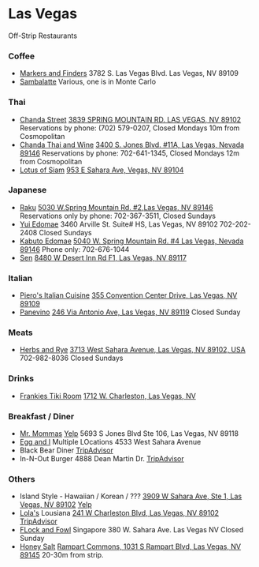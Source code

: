 # Las Vegas

Off-Strip Restaurants

### Coffee

* [Markers and Finders](https://makerslv.com/)
  3782 S. Las Vegas Blvd.  Las Vegas, NV 89109
* [Sambalatte](http://sambalatte.com)
  Various, one is in Monte Carlo

### Thai

* [Chanda Street](http://chadastreet.com) 
  [3839 SPRING MOUNTAIN RD. LAS VEGAS, NV 89102](https://www.google.com/maps/place/Chada+Street/@36.1261803,-115.1931267,17z/data=!3m1!4b1!4m5!3m4!1s0x80c8c6a70e5473e7:0x7cc774819ca153ac!8m2!3d36.126176!4d-115.190938)
  Reservations by phone:  (702) 579-0207, Closed Mondays
  10m from Cosmopolitan
* [Chanda Thai and Wine](http://chadavegas.com)
  [3400 S. Jones Blvd. #11A, Las Vegas, Nevada 89146](https://www.google.com/maps/place/Chada+Thai+%26+Wine/@36.1273863,-115.2263527,17z/data=!4m15!1m9!4m8!1m0!1m6!1m2!1s0x80c8c6cdf67c1507:0xde4be53c03f9f747!2sChada+Thai+%26+Wine,+3400+S+Jones+Blvd,+Las+Vegas,+NV+89146!2m2!1d-115.224164!2d36.127382!3m4!1s0x80c8c6cdf67c1507:0xde4be53c03f9f747!8m2!3d36.127382!4d-115.224164)
  Reservations by phone: 702-641-1345, Closed Mondays
  12m from Cosmopolitan
* [Lotus of Siam](http://lotusofsiamlv.com)
  [953 E Sahara Ave, Vegas, NV 89104]()

### Japanese

* [Raku](http://raku-grill.com/grill/) 
  [5030 W.Spring Mountain Rd. #2,Las Vegas, NV 89146](https://www.google.com/maps?q=5030+Spring+Mountain+Rd,Las+Vegas,+NV+89146&oe=UTF-8&sourceid=ie7&ie=UTF8&split=0&ei=qNIPSrCGDIyQkAX68pCkBA&ll=36.136558,-115.205812&spn=0.00825,0.019226&z=14&iwloc=A&source=embed)
  Reservations only by phone: 702-367-3511, Closed Sundays
* [Yui Edomae](http://www.yuisushi.com/index.html)
  3460 Arville St. Suite# HS, Las Vegas, NV 89102
  702-202-2408 Closed Sundays
* [Kabuto Edomae](http://kabutolv.com/index.php)
  [5040 W. Spring Mountain Rd. #4 Las Vegas, Nevada 89146](https://www.google.com/maps/place/5040+Spring+Mountain+Rd,+Las+Vegas,+NV+89146/@36.1265042,-115.2121663,17z/data=!3m1!4b1!4m5!3m4!1s0x80c8c6b7a1a236a1:0xd1e676dc70c157f1!8m2!3d36.1265042!4d-115.2099776)
   Phone only: 702-676-1044
* [Sen](http://www.senofjapan.com)
  [8480 W Desert Inn Rd F1, Las Vegas, NV 89117](https://www.google.com/maps/place/Sen+of+Japan/@36.1298181,-115.2786176,17z/data=!3m1!4b1!4m5!3m4!1s0x80c8c0af42a9ddaf:0x4df22e40b39fcf1b!8m2!3d36.1298138!4d-115.2764289)

### Italian

* [Piero's Italian Cuisine](http://pieroscuisine.com/)
  [355 Convention Center Drive, Las Vegas, NV 89109](https://www.google.com/maps/place/Piero's+Italian+Cuisine/@36.1319019,-115.1565233,19z/data=!4m5!3m4!1s0x0:0xdcccf5b58e39064d!8m2!3d36.1318807!4d-115.1559321)
* [Panevino](http://www.panevinolasvegas.com)
  [246 Via Antonio Ave, Las Vegas, NV 89119](https://www.google.com/maps/place/Panevino/@36.070784,-115.1777102,14z/data=!4m5!3m4!1s0x0:0xdff4e8062065af2f!8m2!3d36.0707614!4d-115.1623506?hl=en-US)
  Closed Sunday

### Meats

* [Herbs and Rye](http://www.herbsandrye.com)
  [3713 West Sahara Avenue, Las Vegas, NV 89102, USA](https://www.google.com/maps/place/Herbs+and+Rye/@36.1439307,-115.1938874,17z/data=!4m5!3m4!1s0x0:0xe4a6e00391f27e69!8m2!3d36.1439749!4d-115.191692?hl=en-US)
  702-982-8036 Closed Sundays

### Drinks

* [Frankies Tiki Room](http://www.frankiestikiroom.com/index.html)
  [1712 W. Charleston, Las Vegas, NV ](https://www.google.com/maps/place/Frankie's+Tiki+Room/@36.1591273,-115.1668156,17z/data=!4m13!1m7!3m6!1s0x80c8c39336c1f2df:0xfe2749b3feec4422!2sFrankie's+Tiki+Room!3b1!8m2!3d36.159123!4d-115.1646269!3m4!1s0x80c8c39336c1f2df:0xfe2749b3feec4422!8m2!3d36.159123!4d-115.1646269)

### Breakfast / Diner

* [Mr. Mommas](http://www.mrmamaslv.com)
  [Yelp](http://www.yelp.com/biz/mr-mamas-las-vegas-7)
  5693 S Jones Blvd Ste 106, Las Vegas, NV 89118
* [Egg and I](http://eggandi.com)
   Multiple LOcations
   4533 West Sahara Avenue
* Black Bear Diner
  [TripAdvisor](https://www.tripadvisor.com/Restaurant_Review-g45963-d492226-Reviews-Black_Bear_Diner-Las_Vegas_Nevada.html)
* In-N-Out Burger
  4888 Dean Martin Dr.
  [TripAdvisor](https://www.tripadvisor.com/Restaurant_Review-g45963-d1008164-Reviews-In_N_Out_Burger-Las_Vegas_Nevada.html)

### Others

* Island Style - Hawaiian / Korean / ???
  [3909 W Sahara Ave, Ste 1, Las Vegas, NV 89102]()
  [Yelp](http://www.yelp.com/biz/island-style-las-vegas)
* [Lola's](http://lolaslasvegas.com/index.html) Lousiana
  [241 W Charleston Blvd, Las Vegas, NV 89102](https://www.google.com/maps/place/Lola's/@36.1610467,-115.1921582,13z/data=!4m5!3m4!1s0x0:0x452a68f9f2a4c398!8m2!3d36.158448!4d-115.1580623?hl=en)
  [TripAdvisor](https://www.tripadvisor.com/Restaurant_Review-g45963-d1582080-Reviews-Lola_s-Las_Vegas_Nevada.html)
* [FLock and Fowl](http://www.flockandfowl.com/) Singapore
  380 W. Sahara Ave.  Las Vegas NV
  Closed Sunday
* [Honey Salt](honeysalt.com)
  [Rampart Commons, 1031 S Rampart Blvd, Las Vegas, NV 89145](https://www.google.com/maps/place/Honey+Salt/@36.1606246,-115.2952057,17z/data=!3m2!4b1!5s0x80c8bf83ab6b24b3:0xad0170a7b3593830!4m5!3m4!1s0x80c8bf83bbc48a11:0x671b3716a9060951!8m2!3d36.1606203!4d-115.293017)
  20-30m from strip.
